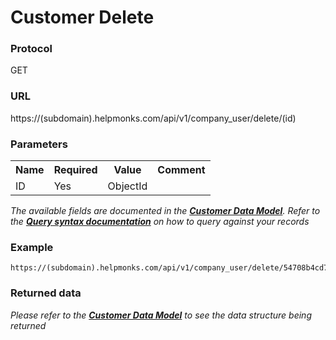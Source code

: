 # Customer Delete

### Protocol
GET

### URL
https://(subdomain).helpmonks.com/api/v1/company_user/delete/(id)

### Parameters
<table>
    <tr>
        <th>Name</th>
        <th>Required</th>
        <th>Value</th>
        <th>Comment</th>
    </tr>
    <tr>
        <td>ID</td>
        <td>Yes</td>
        <td>ObjectId</td>
        <td></td>
    </tr>
</table>

*The available fields are documented in the **[Customer Data Model](/api/models/customer/)**. Refer to the **[Query syntax documentation](/api/syntax)** on how to query against your records*

### Example

```
https://(subdomain).helpmonks.com/api/v1/company_user/delete/54708b4cd71ef2dbdb557b9d
```

### Returned data

*Please refer to the **[Customer Data Model](/api/models/customer/)** to see the data structure being returned*

